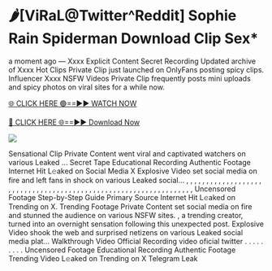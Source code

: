 # 🌶️[ViRaL@Twitter^Reddit] Sophie Rain Spiderman Download Clip Sex\*

a moment ago — Xxxx Explicit Content Secret Recording Updated archive of Xxxx Hot Clips Private Clip just launched on OnlyFans posting spicy clips. Influencer Xxxx NSFW Videos Private Clip frequently posts mini uploads and spicy photos on viral sites for a while now.

[🌐 CLICK HERE 🟢==►► WATCH NOW](https://tinyurl.com/topvvv?st=viral&si=gh)

[🔴 CLICK HERE 🌐==►► Download Now](https://tinyurl.com/topvvv?st=viral&si=gh)

[![](https://t4.ftcdn.net/jpg/00/89/87/57/360_F_89875724_hMf6q0pOUbIm38tYOeJTOKDftmRMQnny.jpg)](https://tinyurl.com/topvvv?st=viral&si=gh)

Sensational Clip Private Content went viral and captivated watchers on various Leaked … Secret Tape Educational Recording Authentic Footage Internet Hit L𝚎aked on Social Media X Explosive Video set social media on fire and left fans in shock on various Leaked social… , , , , , , , , , , , , , , , , , , , , , , , , , , , , , , , , , , , , , , , , , , , , , , , , , , , , , , , , , , , , , , , , , Uncensored Footage Step-by-Step Guide Primary Source Internet Hit L𝚎aked on Trending on X. Trending Footage Private Content set social media on fire and stunned the audience on various NSFW sites. , a trending creator, turned into an overnight sensation following this unexpected post. Explosive Video shook the web and surprised netizens on various Leaked social media plat… Walkthrough Video Official Recording video oficial twitter . . . . . . . . . Uncensored Footage Educational Recording Authentic Footage Trending Video L𝚎aked on Trending on X Telegram Leak
